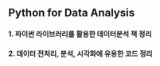 ## Python for Data Analysis

#### 1. 파이썬 라이브러리를 활용한 데이터분석 책 정리 
#### 2. 데이터 전처리, 분석, 시각화에 유용한 코드 정리
